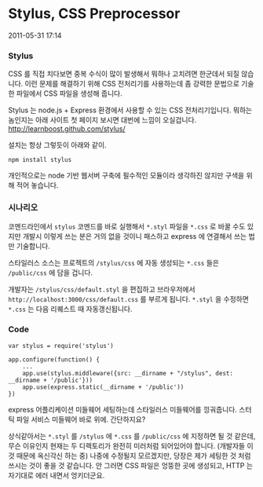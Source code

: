 # Stylus, CSS Preprocessor

2011-05-31 17:14

### Stylus

CSS 를 직접 치다보면 중복 수식이 많이 발생해서 뭐하나 고치려면 한군데서 되질 않습니다.
이런 문제를 해결하기 위해 CSS 전처리기를 사용하는데
좀 강력한 문법으로 기술한 파일에서 CSS 파일을 생성해 줍니다.

Stylus 는 node.js + Express  환경에서 사용할 수 있는 CSS 전처리기입니다.
뭐하는 놈인지는 아래 사이트 첫 페이지 보시면 대번에 느낌이 오실겁니다.
<http://learnboost.github.com/stylus/>

설치는 항상 그렇듯이 아래와 같이.

	npm install stylus

개인적으로는 node 기반 웹서버 구축에 필수적인 모듈이라 생각하진 않지만 구색을 위해 적어 놓습니다.

### 시나리오

코멘드라인에서 `stylus` 코멘드를 바로 실행해서 `*.styl` 파일을 `*.css` 로 바꿀 수도 있지만 
개발시 이렇게 쓰는 분은 거의 없을 것이니 패스하고 express 에 연결해서 쓰는 법만 기술합니다. 

스타일러스 소스는 프로젝트의 `/stylus/css` 에 자동 생성되는 `*.css` 들은 `/public/css` 에 담을 겁니다.

개발자는 `/stylus/css/default.styl` 을 편집하고
브라우저에서 `http://localhost:3000/css/default.css` 를 부르게 됩니다. 
`*.styl` 을 수정하면 `*.css` 는 다음 리퀘스트 때 자동갱신됩니다.

### Code

	var stylus = require('stylus')
	
	app.configure(function() {
		...
		app.use(stylus.middleware({src: __dirname + "/stylus", dest: __dirname + '/public'}))
		app.use(express.static(__dirname + '/public'))
	})

express 어플리케이션 미들웨어 세팅하는데 스타일러스 미들웨어를 낑궈줍니다.
스터틱 파일 서비스 미들웨어 바로 위에. 간단하지요?

상식같아서는 `*.styl` 를 `/stylus` 에 `*.css` 를 `/public/css` 에 지정하면 될 것 같은데,
무슨 이유인지 현재는 두 디렉토리가 완전히 미러처럼 되어있어야 합니다. (개발자들 이것 때문에 옥신각신 하는 중)
나중에 수정될지 모르겠지만, 당장은 제가 세팅한 것 처럼 쓰시는 것이 좋을 것 같습니다.
안 그러면 CSS 파일은 엉뚱한 곳에 생성되고, HTTP 는 자기대로 에러 내면서 엉키더군요.

